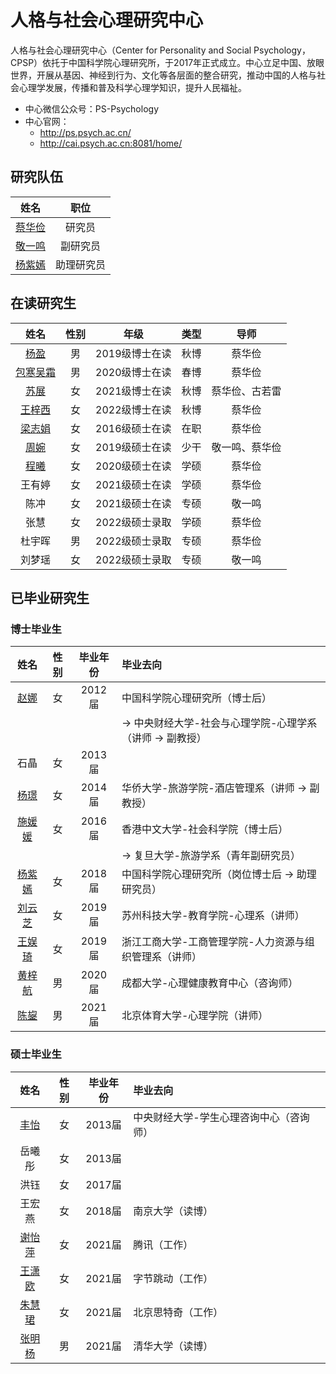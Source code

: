 # 人格与社会心理研究中心

人格与社会心理研究中心（Center for Personality and Social Psychology，CPSP）依托于中国科学院心理研究所，于2017年正式成立。中心立足中国、放眼世界，开展从基因、神经到行为、文化等各层面的整合研究，推动中国的人格与社会心理学发展，传播和普及科学心理学知识，提升人民福祉。

- 中心微信公众号：PS-Psychology
- 中心官网：
  + http://ps.psych.ac.cn/
  + http://cai.psych.ac.cn:8081/home/

## 研究队伍

|姓名|职位|
| :-: | :-: |
|[蔡华俭](http://sourcedb.psych.cas.cn/cn/psychexpert/201005/t20100510_2842443.html)|研究员|
|[敬一鸣](http://sourcedb.psych.cas.cn/cn/psychexpert/202109/t20210901_6179139.html)|副研究员|
|[杨紫嫣](http://www.psych.cas.cn/yjdw/zhuyan/zhuyanwy/202110/t20211015_6222956.html)|助理研究员|

## 在读研究生

|姓名|性别|年级|类型|导师|
| :-: | :-: | :-: | :-: | :-: |
|[杨盈](http://cai.psych.ac.cn:8081/6?p_p_id=622_INSTANCE_Rb4i&p_p_lifecycle=0&p_p_state=maximized&p_p_mode=view&_622_INSTANCE_Rb4i_struts_action=%2Fjournal_articles2%2Fview&_622_INSTANCE_Rb4i_cur=3&_622_INSTANCE_Rb4i_delta=20&_622_INSTANCE_Rb4i_keywords=&_622_INSTANCE_Rb4i_advancedSearch=false&_622_INSTANCE_Rb4i_andOperator=true&_622_INSTANCE_Rb4i_searchArticleId=&_622_INSTANCE_Rb4i_content=&_622_INSTANCE_Rb4i_description=&_622_INSTANCE_Rb4i_groupId=92175&_622_INSTANCE_Rb4i_status=approved&_622_INSTANCE_Rb4i_structureId=&_622_INSTANCE_Rb4i_templateId=&_622_INSTANCE_Rb4i_title=&_622_INSTANCE_Rb4i_type=&_622_INSTANCE_Rb4i_version=1.0&_622_INSTANCE_Rb4i_orderByCol=display-date&_622_INSTANCE_Rb4i_orderByType=ascending&_622_INSTANCE_Rb4i_articleId=92461&_622_INSTANCE_Rb4i_redirect=http%3A%2F%2Fcai.psych.ac.cn%3A8081%2F6%3Fp_p_id%3D622_INSTANCE_Rb4i%26p_p_lifecycle%3D0%26p_p_state%3Dmaximized%26p_p_mode%3Dview)|男|2019级博士在读|秋博|蔡华俭|
|[包寒吴霜](https://psychbruce.github.io/)|男|2020级博士在读|春博|蔡华俭|
|[苏展](http://cai.psych.ac.cn:8081/6?p_p_id=622_INSTANCE_Rb4i&p_p_lifecycle=0&p_p_state=maximized&p_p_mode=view&p_p_col_id=column-1&p_p_col_count=1&_622_INSTANCE_Rb4i_struts_action=%2Fjournal_articles2%2Fview&_622_INSTANCE_Rb4i_cur=1&_622_INSTANCE_Rb4i_delta=20&_622_INSTANCE_Rb4i_keywords=&_622_INSTANCE_Rb4i_advancedSearch=false&_622_INSTANCE_Rb4i_andOperator=true&_622_INSTANCE_Rb4i_searchArticleId=&_622_INSTANCE_Rb4i_content=&_622_INSTANCE_Rb4i_description=&_622_INSTANCE_Rb4i_groupId=92175&_622_INSTANCE_Rb4i_status=approved&_622_INSTANCE_Rb4i_structureId=&_622_INSTANCE_Rb4i_templateId=&_622_INSTANCE_Rb4i_title=&_622_INSTANCE_Rb4i_type=&_622_INSTANCE_Rb4i_version=1.0&_622_INSTANCE_Rb4i_orderByCol=display-date&_622_INSTANCE_Rb4i_orderByType=ascending&_622_INSTANCE_Rb4i_articleId=92526&_622_INSTANCE_Rb4i_redirect=http%3A%2F%2Fcai.psych.ac.cn%3A8081%2F6%3Fp_p_id%3D622_INSTANCE_Rb4i%26p_p_lifecycle%3D0%26p_p_state%3Dnormal%26p_p_mode%3Dview%26p_p_col_id%3Dcolumn-1%26p_p_col_count%3D1)|女|2021级博士在读|秋博|蔡华俭、古若雷|
|[王梓西](http://cai.psych.ac.cn:8081/20?p_p_id=622_INSTANCE_sMx4&p_p_lifecycle=0&p_p_state=maximized&p_p_mode=view&_622_INSTANCE_sMx4_struts_action=%2Fjournal_articles2%2Fview&_622_INSTANCE_sMx4_cur=1&_622_INSTANCE_sMx4_delta=20&_622_INSTANCE_sMx4_keywords=&_622_INSTANCE_sMx4_advancedSearch=false&_622_INSTANCE_sMx4_andOperator=true&_622_INSTANCE_sMx4_searchArticleId=&_622_INSTANCE_sMx4_content=&_622_INSTANCE_sMx4_description=&_622_INSTANCE_sMx4_groupId=92175&_622_INSTANCE_sMx4_status=approved&_622_INSTANCE_sMx4_structureId=&_622_INSTANCE_sMx4_templateId=&_622_INSTANCE_sMx4_title=&_622_INSTANCE_sMx4_type=&_622_INSTANCE_sMx4_version=1.0&_622_INSTANCE_sMx4_orderByCol=display-date&_622_INSTANCE_sMx4_orderByType=ascending&_622_INSTANCE_sMx4_articleId=101607&_622_INSTANCE_sMx4_redirect=http%3A%2F%2Fcai.psych.ac.cn%3A8081%2F20%3Fp_p_id%3D622_INSTANCE_sMx4%26p_p_lifecycle%3D0%26p_p_state%3Dmaximized%26p_p_mode%3Dview)|女|2022级博士在读|秋博|蔡华俭|
|[梁志娟](http://cai.psych.ac.cn:8081/20?p_p_id=622_INSTANCE_sMx4&p_p_lifecycle=0&p_p_state=maximized&p_p_mode=view&_622_INSTANCE_sMx4_struts_action=%2Fjournal_articles2%2Fview&_622_INSTANCE_sMx4_cur=1&_622_INSTANCE_sMx4_delta=20&_622_INSTANCE_sMx4_keywords=&_622_INSTANCE_sMx4_advancedSearch=false&_622_INSTANCE_sMx4_andOperator=true&_622_INSTANCE_sMx4_searchArticleId=&_622_INSTANCE_sMx4_content=&_622_INSTANCE_sMx4_description=&_622_INSTANCE_sMx4_groupId=92175&_622_INSTANCE_sMx4_status=approved&_622_INSTANCE_sMx4_structureId=&_622_INSTANCE_sMx4_templateId=&_622_INSTANCE_sMx4_title=&_622_INSTANCE_sMx4_type=&_622_INSTANCE_sMx4_version=1.0&_622_INSTANCE_sMx4_orderByCol=display-date&_622_INSTANCE_sMx4_orderByType=ascending&_622_INSTANCE_sMx4_articleId=101616&_622_INSTANCE_sMx4_redirect=http%3A%2F%2Fcai.psych.ac.cn%3A8081%2F20%3Fp_p_id%3D622_INSTANCE_sMx4%26p_p_lifecycle%3D0%26p_p_state%3Dmaximized%26p_p_mode%3Dview)|女|2016级硕士在读|在职|蔡华俭|
|[周婉](http://cai.psych.ac.cn:8081/6?p_p_id=622_INSTANCE_Rb4i&p_p_lifecycle=0&p_p_state=maximized&p_p_mode=view&p_p_col_id=column-1&p_p_col_count=1&_622_INSTANCE_Rb4i_struts_action=%2Fjournal_articles2%2Fview&_622_INSTANCE_Rb4i_cur=1&_622_INSTANCE_Rb4i_delta=20&_622_INSTANCE_Rb4i_keywords=&_622_INSTANCE_Rb4i_advancedSearch=false&_622_INSTANCE_Rb4i_andOperator=true&_622_INSTANCE_Rb4i_searchArticleId=&_622_INSTANCE_Rb4i_content=&_622_INSTANCE_Rb4i_description=&_622_INSTANCE_Rb4i_groupId=92175&_622_INSTANCE_Rb4i_status=approved&_622_INSTANCE_Rb4i_structureId=&_622_INSTANCE_Rb4i_templateId=&_622_INSTANCE_Rb4i_title=&_622_INSTANCE_Rb4i_type=&_622_INSTANCE_Rb4i_version=1.0&_622_INSTANCE_Rb4i_orderByCol=display-date&_622_INSTANCE_Rb4i_orderByType=ascending&_622_INSTANCE_Rb4i_articleId=92517&_622_INSTANCE_Rb4i_redirect=http%3A%2F%2Fcai.psych.ac.cn%3A8081%2F6%3Fp_p_id%3D622_INSTANCE_Rb4i%26p_p_lifecycle%3D0%26p_p_state%3Dnormal%26p_p_mode%3Dview%26p_p_col_id%3Dcolumn-1%26p_p_col_count%3D1)|女|2019级硕士在读|少干|敬一鸣、蔡华俭|
|[程曦](http://cai.psych.ac.cn:8081/20?p_p_id=622_INSTANCE_sMx4&p_p_lifecycle=0&p_p_state=maximized&p_p_mode=view&_622_INSTANCE_sMx4_struts_action=%2Fjournal_articles2%2Fview&_622_INSTANCE_sMx4_cur=1&_622_INSTANCE_sMx4_delta=20&_622_INSTANCE_sMx4_keywords=&_622_INSTANCE_sMx4_advancedSearch=false&_622_INSTANCE_sMx4_andOperator=true&_622_INSTANCE_sMx4_searchArticleId=&_622_INSTANCE_sMx4_content=&_622_INSTANCE_sMx4_description=&_622_INSTANCE_sMx4_groupId=92175&_622_INSTANCE_sMx4_status=approved&_622_INSTANCE_sMx4_structureId=&_622_INSTANCE_sMx4_templateId=&_622_INSTANCE_sMx4_title=&_622_INSTANCE_sMx4_type=&_622_INSTANCE_sMx4_version=1.0&_622_INSTANCE_sMx4_orderByCol=display-date&_622_INSTANCE_sMx4_orderByType=ascending&_622_INSTANCE_sMx4_articleId=101598&_622_INSTANCE_sMx4_redirect=http%3A%2F%2Fcai.psych.ac.cn%3A8081%2F20%3Fp_p_id%3D622_INSTANCE_sMx4%26p_p_lifecycle%3D0%26p_p_state%3Dmaximized%26p_p_mode%3Dview)|女|2020级硕士在读|学硕|蔡华俭|
|王有婷|女|2021级硕士在读|学硕|蔡华俭|
|陈冲|女|2021级硕士在读|专硕|敬一鸣|
|张慧|女|2022级硕士录取|学硕|蔡华俭|
|杜宇晖|男|2022级硕士录取|专硕|蔡华俭|
|刘梦瑶|女|2022级硕士录取|专硕|敬一鸣|

## 已毕业研究生

### 博士毕业生

|姓名|性别|毕业年份|毕业去向|
| :-: | :-: | :-: | :- |
|[赵娜](http://ssp.cufe.edu.cn/info/1126/4046.htm)|女|2012届|中国科学院心理研究所（博士后）|
||||→ 中央财经大学-社会与心理学院-心理学系（讲师 → 副教授）|
|石晶|女|2013届||
|[杨璟](https://lyxy.hqu.edu.cn/info/1175/8108.htm)|女|2014届|华侨大学-旅游学院-酒店管理系（讲师 → 副教授）|
|[施媛媛](http://tourism.fudan.edu.cn/6576/list.htm)|女|2016届|香港中文大学-社会科学院（博士后）|
||||→ 复旦大学-旅游学系（青年副研究员）|
|[杨紫嫣](http://www.psych.cas.cn/yjdw/zhuyan/zhuyanwy/202110/t20211015_6222956.html)|女|2018届|中国科学院心理研究所（岗位博士后 → 助理研究员）|
|[刘云芝](http://jyxy.usts.edu.cn/info/1093/2078.htm)|女|2019届|苏州科技大学-教育学院-心理系（讲师）|
|[王娱琦](https://gsgl.zjsu.edu.cn/2021/0601/c103a74503/page.htm)|女|2019届|浙江工商大学-工商管理学院-人力资源与组织管理系（讲师）|
|[黄梓航](https://xlzhx.cdu.edu.cn/info/1014/1654.htm)|男|2020届|成都大学-心理健康教育中心（咨询师）|
|[陈鋆](https://psy.bsu.edu.cn/szdw/js2/f432fdc97d374b3f89a3256afa1fcf60.htm)|男|2021届|北京体育大学-心理学院（讲师）|

### 硕士毕业生

|姓名|性别|毕业年份|毕业去向|
| :-: | :-: | :-: | :- |
|[丰怡](http://xinli.cufe.edu.cn/info/1002/1124.htm)|女|2013届|中央财经大学-学生心理咨询中心（咨询师）|
|岳曦彤|女|2013届||
|洪钰|女|2017届||
|王宏燕|女|2018届|南京大学（读博）|
|[谢怡萍](http://cai.psych.ac.cn:8081/6?p_p_id=622_INSTANCE_Rb4i&p_p_lifecycle=0&p_p_state=maximized&p_p_mode=view&_622_INSTANCE_Rb4i_struts_action=%2Fjournal_articles2%2Fview&_622_INSTANCE_Rb4i_cur=2&_622_INSTANCE_Rb4i_delta=20&_622_INSTANCE_Rb4i_keywords=&_622_INSTANCE_Rb4i_advancedSearch=false&_622_INSTANCE_Rb4i_andOperator=true&_622_INSTANCE_Rb4i_searchArticleId=&_622_INSTANCE_Rb4i_content=&_622_INSTANCE_Rb4i_description=&_622_INSTANCE_Rb4i_groupId=92175&_622_INSTANCE_Rb4i_status=approved&_622_INSTANCE_Rb4i_structureId=&_622_INSTANCE_Rb4i_templateId=&_622_INSTANCE_Rb4i_title=&_622_INSTANCE_Rb4i_type=&_622_INSTANCE_Rb4i_version=1.0&_622_INSTANCE_Rb4i_orderByCol=display-date&_622_INSTANCE_Rb4i_orderByType=ascending&_622_INSTANCE_Rb4i_articleId=92479&_622_INSTANCE_Rb4i_redirect=http%3A%2F%2Fcai.psych.ac.cn%3A8081%2F6%3Fp_p_id%3D622_INSTANCE_Rb4i%26p_p_lifecycle%3D0%26p_p_state%3Dmaximized%26p_p_mode%3Dview)|女|2021届|腾讯（工作）|
|[王潇欧](http://cai.psych.ac.cn:8081/6?p_p_id=622_INSTANCE_Rb4i&p_p_lifecycle=0&p_p_state=maximized&p_p_mode=view&_622_INSTANCE_Rb4i_struts_action=%2Fjournal_articles2%2Fview&_622_INSTANCE_Rb4i_cur=2&_622_INSTANCE_Rb4i_delta=20&_622_INSTANCE_Rb4i_keywords=&_622_INSTANCE_Rb4i_advancedSearch=false&_622_INSTANCE_Rb4i_andOperator=true&_622_INSTANCE_Rb4i_searchArticleId=&_622_INSTANCE_Rb4i_content=&_622_INSTANCE_Rb4i_description=&_622_INSTANCE_Rb4i_groupId=92175&_622_INSTANCE_Rb4i_status=approved&_622_INSTANCE_Rb4i_structureId=&_622_INSTANCE_Rb4i_templateId=&_622_INSTANCE_Rb4i_title=&_622_INSTANCE_Rb4i_type=&_622_INSTANCE_Rb4i_version=1.0&_622_INSTANCE_Rb4i_orderByCol=display-date&_622_INSTANCE_Rb4i_orderByType=ascending&_622_INSTANCE_Rb4i_articleId=92497&_622_INSTANCE_Rb4i_redirect=http%3A%2F%2Fcai.psych.ac.cn%3A8081%2F6%3Fp_p_id%3D622_INSTANCE_Rb4i%26p_p_lifecycle%3D0%26p_p_state%3Dmaximized%26p_p_mode%3Dview)|女|2021届|字节跳动（工作）|
|[朱慧珺](http://cai.psych.ac.cn:8081/6?p_p_id=622_INSTANCE_Rb4i&p_p_lifecycle=0&p_p_state=maximized&p_p_mode=view&_622_INSTANCE_Rb4i_struts_action=%2Fjournal_articles2%2Fview&_622_INSTANCE_Rb4i_cur=2&_622_INSTANCE_Rb4i_delta=20&_622_INSTANCE_Rb4i_keywords=&_622_INSTANCE_Rb4i_advancedSearch=false&_622_INSTANCE_Rb4i_andOperator=true&_622_INSTANCE_Rb4i_searchArticleId=&_622_INSTANCE_Rb4i_content=&_622_INSTANCE_Rb4i_description=&_622_INSTANCE_Rb4i_groupId=92175&_622_INSTANCE_Rb4i_status=approved&_622_INSTANCE_Rb4i_structureId=&_622_INSTANCE_Rb4i_templateId=&_622_INSTANCE_Rb4i_title=&_622_INSTANCE_Rb4i_type=&_622_INSTANCE_Rb4i_version=1.0&_622_INSTANCE_Rb4i_orderByCol=display-date&_622_INSTANCE_Rb4i_orderByType=ascending&_622_INSTANCE_Rb4i_articleId=92488&_622_INSTANCE_Rb4i_redirect=http%3A%2F%2Fcai.psych.ac.cn%3A8081%2F6%3Fp_p_id%3D622_INSTANCE_Rb4i%26p_p_lifecycle%3D0%26p_p_state%3Dmaximized%26p_p_mode%3Dview)|女|2021届|北京思特奇（工作）|
|[张明杨](http://cai.psych.ac.cn:8081/6?p_p_id=622_INSTANCE_Rb4i&p_p_lifecycle=0&p_p_state=maximized&p_p_mode=view&_622_INSTANCE_Rb4i_struts_action=%2Fjournal_articles2%2Fview&_622_INSTANCE_Rb4i_cur=2&_622_INSTANCE_Rb4i_delta=20&_622_INSTANCE_Rb4i_keywords=&_622_INSTANCE_Rb4i_advancedSearch=false&_622_INSTANCE_Rb4i_andOperator=true&_622_INSTANCE_Rb4i_searchArticleId=&_622_INSTANCE_Rb4i_content=&_622_INSTANCE_Rb4i_description=&_622_INSTANCE_Rb4i_groupId=92175&_622_INSTANCE_Rb4i_status=approved&_622_INSTANCE_Rb4i_structureId=&_622_INSTANCE_Rb4i_templateId=&_622_INSTANCE_Rb4i_title=&_622_INSTANCE_Rb4i_type=&_622_INSTANCE_Rb4i_version=1.0&_622_INSTANCE_Rb4i_orderByCol=display-date&_622_INSTANCE_Rb4i_orderByType=ascending&_622_INSTANCE_Rb4i_articleId=92506&_622_INSTANCE_Rb4i_redirect=http%3A%2F%2Fcai.psych.ac.cn%3A8081%2F6%3Fp_p_id%3D622_INSTANCE_Rb4i%26p_p_lifecycle%3D0%26p_p_state%3Dmaximized%26p_p_mode%3Dview)|男|2021届|清华大学（读博）|
